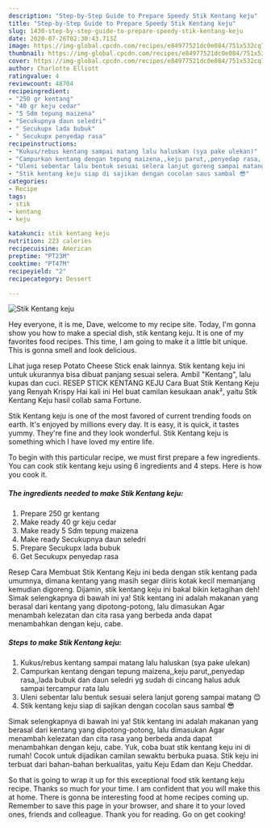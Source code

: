 ```yaml
---
description: "Step-by-Step Guide to Prepare Speedy Stik Kentang keju"
title: "Step-by-Step Guide to Prepare Speedy Stik Kentang keju"
slug: 1430-step-by-step-guide-to-prepare-speedy-stik-kentang-keju
date: 2020-07-26T02:30:43.713Z
image: https://img-global.cpcdn.com/recipes/e84977521dc0e084/751x532cq70/stik-kentang-keju-foto-resep-utama.jpg
thumbnail: https://img-global.cpcdn.com/recipes/e84977521dc0e084/751x532cq70/stik-kentang-keju-foto-resep-utama.jpg
cover: https://img-global.cpcdn.com/recipes/e84977521dc0e084/751x532cq70/stik-kentang-keju-foto-resep-utama.jpg
author: Charlotte Elliott
ratingvalue: 4
reviewcount: 48704
recipeingredient:
- "250 gr kentang"
- "40 gr keju cedar"
- "5 Sdm tepung maizena"
- "Secukupnya daun seledri"
- " Secukupx lada bubuk"
- " Secukupx penyedap rasa"
recipeinstructions:
- "Kukus/rebus kentang sampai matang lalu haluskan (sya pake ulekan)"
- "Campurkan kentang dengan tepung maizena,,keju parut,,penyedap rasa,,lada bubuk dan daun seledri yg sudah di cincang halus aduk sampai tercampur rata lalu"
- "Uleni sebentar lalu bentuk sesuai selera lanjut goreng sampai matang 😊"
- "Stik kentang keju siap di sajikan dengan cocolan saus sambal 😎"
categories:
- Recipe
tags:
- stik
- kentang
- keju

katakunci: stik kentang keju 
nutrition: 223 calories
recipecuisine: American
preptime: "PT23M"
cooktime: "PT47M"
recipeyield: "2"
recipecategory: Dessert

---
```



![Stik Kentang keju](https://img-global.cpcdn.com/recipes/e84977521dc0e084/751x532cq70/stik-kentang-keju-foto-resep-utama.jpg)

Hey everyone, it is me, Dave, welcome to my recipe site. Today, I'm gonna show you how to make a special dish, stik kentang keju. It is one of my favorites food recipes. This time, I am going to make it a little bit unique. This is gonna smell and look delicious.

Lihat juga resep Potato Cheese Stick enak lainnya. Stik kentang keju ini untuk ukurannya bisa dibuat panjang sesuai selera. Ambil &#34;Kentang&#34;, lalu kupas dan cuci. RESEP STICK KENTANG KEJU Cara Buat Stik Kentang Keju yang Renyah Krispy Hai kali ini Hel buat camilan kesukaan anak², yaitu Stik Kentang Keju hasil collab sama Fortune.

Stik Kentang keju is one of the most favored of current trending foods on earth. It's enjoyed by millions every day. It is easy, it is quick, it tastes yummy. They're fine and they look wonderful. Stik Kentang keju is something which I have loved my entire life.


To begin with this particular recipe, we must first prepare a few ingredients. You can cook stik kentang keju using 6 ingredients and 4 steps. Here is how you cook it.

<!--inarticleads1-->

##### The ingredients needed to make Stik Kentang keju:

1. Prepare 250 gr kentang
1. Make ready 40 gr keju cedar
1. Make ready 5 Sdm tepung maizena
1. Make ready Secukupnya daun seledri
1. Prepare  Secukupx lada bubuk
1. Get  Secukupx penyedap rasa


Resep Cara Membuat Stik Kentang Keju ini beda dengan stik kentang pada umumnya, dimana kentang yang masih segar diiris kotak kecil memanjang kemudian digoreng. Dijamin, stik kentang keju ini bakal bikin ketagihan deh! Simak selengkapnya di bawah ini ya! Stik kentang ini adalah makanan yang berasal dari kentang yang dipotong-potong, lalu dimasukan Agar menambah kelezatan dan cita rasa yang berbeda anda dapat menambahkan dengan keju, cabe. 

<!--inarticleads2-->

##### Steps to make Stik Kentang keju:

1. Kukus/rebus kentang sampai matang lalu haluskan (sya pake ulekan)
1. Campurkan kentang dengan tepung maizena,,keju parut,,penyedap rasa,,lada bubuk dan daun seledri yg sudah di cincang halus aduk sampai tercampur rata lalu
1. Uleni sebentar lalu bentuk sesuai selera lanjut goreng sampai matang 😊
1. Stik kentang keju siap di sajikan dengan cocolan saus sambal 😎


Simak selengkapnya di bawah ini ya! Stik kentang ini adalah makanan yang berasal dari kentang yang dipotong-potong, lalu dimasukan Agar menambah kelezatan dan cita rasa yang berbeda anda dapat menambahkan dengan keju, cabe. Yuk, coba buat stik kentang keju ini di rumah! Cocok untuk dijadikan camilan sewaktu berbuka puasa. Stik keju ini terbuat dari bahan-bahan berkualitas, yaitu Keju Edam dan Keju Cheddar. 

So that is going to wrap it up for this exceptional food stik kentang keju recipe. Thanks so much for your time. I am confident that you will make this at home. There is gonna be interesting food at home recipes coming up. Remember to save this page in your browser, and share it to your loved ones, friends and colleague. Thank you for reading. Go on get cooking!
